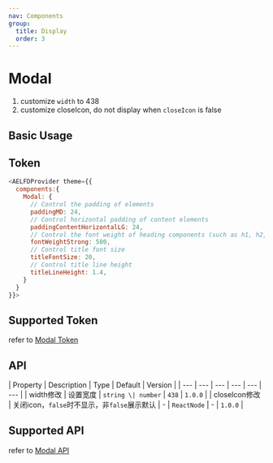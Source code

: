```yaml
---
nav: Components
group:
  title: Display
  order: 3
---
```


# Modal

1. customize `width` to 438
2. customize closeIcon, do not display when `closeIcon` is false

## Basic Usage

<code src="./demos/basic.tsx"></code>

## Token

```js
<AELFDProvider theme={{
  components:{
    Modal: {
      // Control the padding of elements
      paddingMD: 24,
      // Control horizontal padding of content elements
      paddingContentHorizontalLG: 24,
      // Control the font weight of heading components (such as h1, h2, h3)
      fontWeightStrong: 500,
      // Control title font size
      titleFontSize: 20,
      // Control title line height
      titleLineHeight: 1.4,
    }
  }
}}>
```

## Supported Token

refer to [Modal Token](https://ant.design/components/modal-cn#%E4%B8%BB%E9%A2%98%E5%8F%98%E9%87%8Fdesign-token)

## API

| Property | Description | Type | Default | Version |
| --- | --- | --- | --- | --- | --- |
| width<Badge type='warning'>修改</Badge> | 设置宽度 | `string \| number` | `438` | `1.0.0` |
| closeIcon<Badge type='warning'>修改</Badge> | 关闭icon，`false`时不显示，非`false`展示默认 | - | `ReactNode` | - | `1.0.0` |

## Supported API

refer to [Modal API](https://ant.design/components/modal-cn#api)
